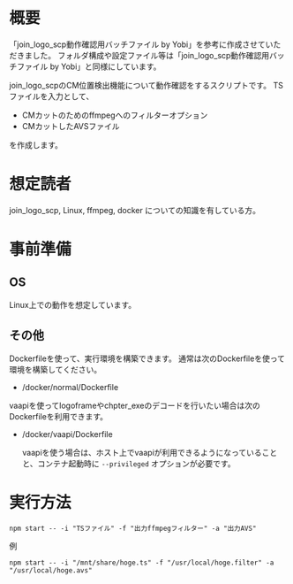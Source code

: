 # 概要
「join_logo_scp動作確認用バッチファイル  by Yobi」を参考に作成させていただきました。
フォルダ構成や設定ファイル等は「join_logo_scp動作確認用バッチファイル  by Yobi」と同様にしています。

join_logo_scpのCM位置検出機能について動作確認をするスクリプトです。
TSファイルを入力として、
* CMカットのためのffmpegへのフィルターオプション
* CMカットしたAVSファイル

を作成します。

# 想定読者
join_logo_scp, Linux, ffmpeg, docker についての知識を有している方。

# 事前準備

## OS
Linux上での動作を想定しています。

## その他
Dockerfileを使って、実行環境を構築できます。
通常は次のDockerfileを使って環境を構築してください。
* /docker/normal/Dockerfile


vaapiを使ってlogoframeやchpter_exeのデコードを行いたい場合は次のDockerfileを利用できます。
* /docker/vaapi/Dockerfile

  vaapiを使う場合は、ホスト上でvaapiが利用できるようになっていることと、コンテナ起動時に `--privileged` オプションが必要です。

# 実行方法

```
npm start -- -i "TSファイル" -f "出力ffmpegフィルター" -a "出力AVS"
```

例
```
npm start -- -i "/mnt/share/hoge.ts" -f "/usr/local/hoge.filter" -a "/usr/local/hoge.avs"
```
